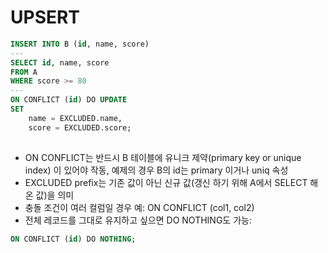 # UPSERT

```sql
INSERT INTO B (id, name, score)
---
SELECT id, name, score
FROM A
WHERE score >= 80
---
ON CONFLICT (id) DO UPDATE
SET
    name = EXCLUDED.name,
    score = EXCLUDED.score;
	
```

- ON CONFLICT는 반드시 B 테이블에 유니크 제약(primary key or unique index) 이 있어야 작동, 예제의 경우 B의 id는 primary 이거나 uniq 속성
- EXCLUDED prefix는 기존 값이 아닌 신규 값(갱신 하기 위해 A에서 SELECT 해온 값)을 의미
- 충돌 조건이 여러 컬럼일 경우 예: ON CONFLICT (col1, col2)
- 전체 레코드를 그대로 유지하고 싶으면 DO NOTHING도 가능:

```sql
ON CONFLICT (id) DO NOTHING;
```
